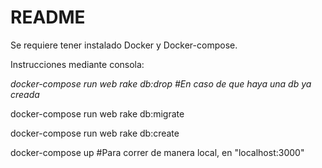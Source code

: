 # README
Se requiere tener instalado Docker y Docker-compose.

Instrucciones mediante consola:

*docker-compose run web rake db:drop #En caso de que haya una db ya creada*



docker-compose run web rake db:migrate

docker-compose run web rake db:create

docker-compose up #Para correr de manera local, en "localhost:3000"


